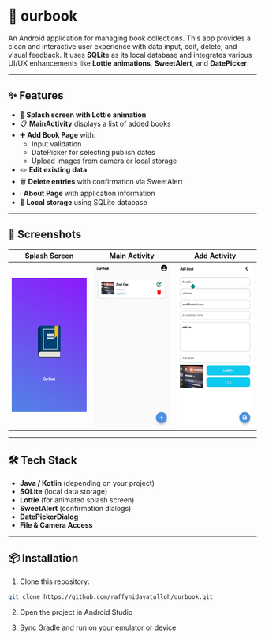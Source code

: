 # 📖 ourbook

An Android application for managing book collections. This app provides a clean and interactive user experience with data input, edit, delete, and visual feedback. It uses **SQLite** as its local database and integrates various UI/UX enhancements like **Lottie animations**, **SweetAlert**, and **DatePicker**.

---

## ✨ Features

- 🚀 **Splash screen with Lottie animation**
- 📋 **MainActivity** displays a list of added books
- ➕ **Add Book Page** with:
  - Input validation
  - DatePicker for selecting publish dates
  - Upload images from camera or local storage
- ✏️ **Edit existing data**
- 🗑️ **Delete entries** with confirmation via SweetAlert
- ℹ️ **About Page** with application information
- 💾 **Local storage** using SQLite database

---

## 📱 Screenshots

| Splash Screen | Main Activity | Add Activity |
|---------------|----------------|----------------|
| <img src="screenshot/splash.jpg" width="250"/> | <img src="screenshot/main.jpg" width="250"/> | <img src="screenshot/add.jpg" width="250"/> |

---

## 🛠️ Tech Stack

- **Java / Kotlin** (depending on your project)
- **SQLite** (local data storage)
- **Lottie** (for animated splash screen)
- **SweetAlert** (confirmation dialogs)
- **DatePickerDialog**
- **File & Camera Access**

---

## 📦 Installation

1. Clone this repository:

```bash
git clone https://github.com/raffyhidayatulloh/ourbook.git
```

2. Open the project in Android Studio

3. Sync Gradle and run on your emulator or device
